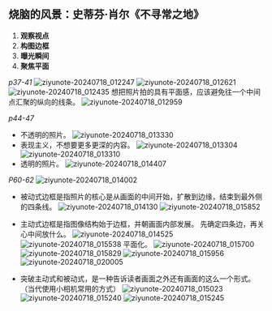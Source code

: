 ## 烧脑的风景：史蒂芬·肖尔《不寻常之地》
1. **观察视点**
2. **构图边框**
3. **曝光瞬间**
4. **聚焦平面**

*p37-41*
![ziyunote-20240718_012247](https://gitee.com/kawahara0616/photographnotes/raw/master/imgs/202407180122617.png)
![ziyunote-20240718_012621](https://gitee.com/kawahara0616/photographnotes/raw/master/imgs/202407180126469.png)
![ziyunote-20240718_012435](https://gitee.com/kawahara0616/photographnotes/raw/master/imgs/202407180124680.png)
想把照片拍的具有平面感，应该避免往一个中间点汇聚的纵向的线条。
![ziyunote-20240718_012959](https://gitee.com/kawahara0616/photographnotes/raw/master/imgs/202407180129572.png)

*p44-47*
- 不透明的照片。
![ziyunote-20240718_013330](https://gitee.com/kawahara0616/photographnotes/raw/master/imgs/202407180133960.png)
- 表现主义，不想要更多更深的内容。
![ziyunote-20240718_013304](https://gitee.com/kawahara0616/photographnotes/raw/master/imgs/202407180133748.png)
![ziyunote-20240718_013310](https://gitee.com/kawahara0616/photographnotes/raw/master/imgs/202407180133653.png)
- 透明的照片。
![ziyunote-20240718_014407](https://gitee.com/kawahara0616/photographnotes/raw/master/imgs/202407180144736.png)

*P60-62*
![ziyunote-20240718_014002](https://gitee.com/kawahara0616/photographnotes/raw/master/imgs/202407180140270.png)
- 被动式边框是指照片的核心是从画面的中间开始，扩散到边缘，结束到最外侧的四条线。
![ziyunote-20240718_014130](https://gitee.com/kawahara0616/photographnotes/raw/master/imgs/202407180141989.png)
![ziyunote-20240718_015852](https://gitee.com/kawahara0616/photographnotes/raw/master/imgs/202407180158475.png)

- 主动式边框是指图像结构始于边框，并朝画面内部发展。
先确定四条边，再关心中间放什么。
![ziyunote-20240718_014525](https://gitee.com/kawahara0616/photographnotes/raw/master/imgs/202407180145796.png)
![ziyunote-20240718_015538](https://gitee.com/kawahara0616/photographnotes/raw/master/imgs/202407180155028.png)
平面化。
![ziyunote-20240718_015700](https://gitee.com/kawahara0616/photographnotes/raw/master/imgs/202407180157912.png)
![ziyunote-20240718_015829](https://gitee.com/kawahara0616/photographnotes/raw/master/imgs/202407180158300.png)
![ziyunote-20240718_015956](https://gitee.com/kawahara0616/photographnotes/raw/master/imgs/202407180159903.png)
![ziyunote-20240718_020005](https://gitee.com/kawahara0616/photographnotes/raw/master/imgs/202407180200776.png)

- 突破主动式和被动式，是一种告诉读者画面之外还有画面的这么一个形式。（当代使用小相机常用的方式）
![ziyunote-20240718_015023](https://gitee.com/kawahara0616/photographnotes/raw/master/imgs/202407180150108.png)
![ziyunote-20240718_015240](https://gitee.com/kawahara0616/photographnotes/raw/master/imgs/202407180152970.png)
![ziyunote-20240718_015245](https://gitee.com/kawahara0616/photographnotes/raw/master/imgs/202407180152974.png)